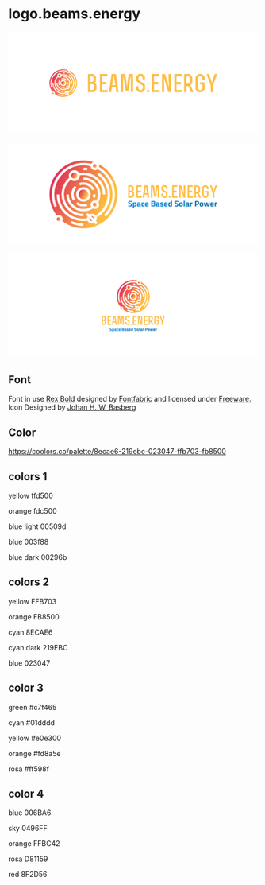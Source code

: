 # logo.beams.energy



![1](1/cover.png)

![2](2/cover.png)

![3](3/cover.png)


## Font


Font in use <a target="_blank" href="https://www.fontsquirrel.com/license/rex">Rex Bold</a> designed by
<a target="_blank" href="http://www.fontfabric.com/">Fontfabric</a>
and licensed under
<a target="_blank" href="http://www.fontfabric.com/">Freeware.</a>
Icon Designed by
<a target="_blank" href="https://thenounproject.com/Gatada">Johan H. W. Basberg</a>

## Color

https://coolors.co/palette/8ecae6-219ebc-023047-ffb703-fb8500


## colors 1

yellow ffd500

orange fdc500

blue light 00509d

blue 003f88

blue dark 00296b


## colors 2

yellow FFB703

orange FB8500

cyan 8ECAE6

cyan dark  219EBC

blue 023047


## color 3


green  #c7f465

cyan #01dddd

yellow #e0e300

orange #fd8a5e

rosa #ff598f


## color 4

blue 006BA6

sky 0496FF

orange FFBC42

rosa D81159

red 8F2D56






